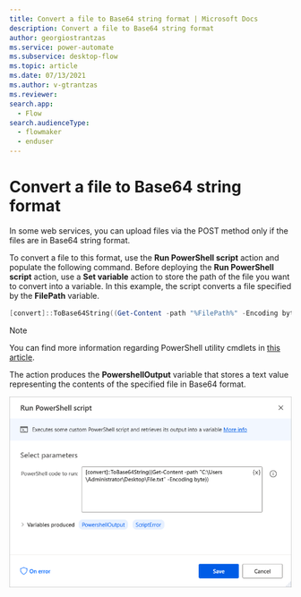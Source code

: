```yaml
---
title: Convert a file to Base64 string format | Microsoft Docs
description: Convert a file to Base64 string format
author: georgiostrantzas
ms.service: power-automate
ms.subservice: desktop-flow
ms.topic: article
ms.date: 07/13/2021
ms.author: v-gtrantzas
ms.reviewer:
search.app: 
  - Flow
search.audienceType: 
  - flowmaker
  - enduser
---
```


# Convert a file to Base64 string format

In some web services, you can upload files via the POST method only if the files are in Base64 string format. 

To convert a file to this format, use the **Run PowerShell script** action and populate the following command. Before deploying the **Run PowerShell script** action, use a **Set variable** action to store the path of the file you want to convert into a variable. In this example, the script converts a file specified by the **FilePath** variable.

``` PowerShell
[convert]::ToBase64String((Get-Content -path "%FilePath%" -Encoding byte))
```

> [!NOTE]
> You can find more information regarding PowerShell utility cmdlets in [this article](/powershell/module/microsoft.powershell.utility).

The action produces the **PowershellOutput** variable that stores a text value representing the contents of the specified file in Base64 format.

![The Run PowerShell script action.](media/convert-file-base64-format/run-powershell-scripti-action.png)

